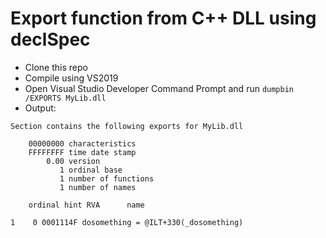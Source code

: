 # Export function from C++ DLL using declSpec
- Clone this repo
- Compile using VS2019
- Open Visual Studio Developer Command Prompt and run `dumpbin /EXPORTS MyLib.dll`
- Output:
```
Section contains the following exports for MyLib.dll

    00000000 characteristics
    FFFFFFFF time date stamp
        0.00 version
           1 ordinal base
           1 number of functions
           1 number of names

    ordinal hint RVA      name

1    0 0001114F dosomething = @ILT+330(_dosomething)

```

